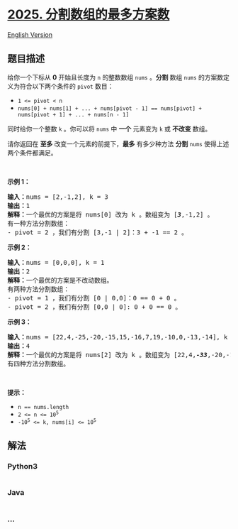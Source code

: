 # [2025. 分割数组的最多方案数](https://leetcode.cn/problems/maximum-number-of-ways-to-partition-an-array)

[English Version](/solution/2000-2099/2025.Maximum%20Number%20of%20Ways%20to%20Partition%20an%20Array/README_EN.md)

## 题目描述

<!-- 这里写题目描述 -->

<p>给你一个下标从 <strong>0</strong>&nbsp;开始且长度为 <code>n</code>&nbsp;的整数数组&nbsp;<code>nums</code>&nbsp;。<strong>分割</strong>&nbsp;数组 <code>nums</code>&nbsp;的方案数定义为符合以下两个条件的 <code>pivot</code>&nbsp;数目：</p>

<ul>
	<li><code>1 &lt;= pivot &lt; n</code></li>
	<li><code>nums[0] + nums[1] + ... + nums[pivot - 1] == nums[pivot] + nums[pivot + 1] + ... + nums[n - 1]</code></li>
</ul>

<p>同时给你一个整数&nbsp;<code>k</code>&nbsp;。你可以将&nbsp;<code>nums</code>&nbsp;中&nbsp;<strong>一个</strong>&nbsp;元素变为&nbsp;<code>k</code>&nbsp;或&nbsp;<strong>不改变</strong>&nbsp;数组。</p>

<p>请你返回在 <strong>至多</strong>&nbsp;改变一个元素的前提下，<strong>最多</strong>&nbsp;有多少种方法 <strong>分割</strong>&nbsp;<code>nums</code>&nbsp;使得上述两个条件都满足。</p>

<p>&nbsp;</p>

<p><strong>示例 1：</strong></p>

<pre><b>输入：</b>nums = [2,-1,2], k = 3
<b>输出：</b>1
<b>解释：</b>一个最优的方案是将 nums[0] 改为 k&nbsp;。数组变为 [<em><strong>3</strong></em>,-1,2] 。
有一种方法分割数组：
- pivot = 2 ，我们有分割 [3,-1 | 2]：3 + -1 == 2 。
</pre>

<p><strong>示例 2：</strong></p>

<pre><b>输入：</b>nums = [0,0,0], k = 1
<b>输出：</b>2
<b>解释：</b>一个最优的方案是不改动数组。
有两种方法分割数组：
- pivot = 1 ，我们有分割 [0 | 0,0]：0 == 0 + 0 。
- pivot = 2 ，我们有分割 [0,0 | 0]: 0 + 0 == 0 。
</pre>

<p><strong>示例 3：</strong></p>

<pre><b>输入：</b>nums = [22,4,-25,-20,-15,15,-16,7,19,-10,0,-13,-14], k = -33
<b>输出：</b>4
<b>解释：</b>一个最优的方案是将 nums[2] 改为 k 。数组变为 [22,4,<em><strong>-33</strong></em>,-20,-15,15,-16,7,19,-10,0,-13,-14] 。
有四种方法分割数组。
</pre>

<p>&nbsp;</p>

<p><strong>提示：</strong></p>

<ul>
	<li><code>n == nums.length</code></li>
	<li><code>2 &lt;= n &lt;= 10<sup>5</sup></code></li>
	<li><code>-10<sup>5</sup> &lt;= k, nums[i] &lt;= 10<sup>5</sup></code></li>
</ul>

## 解法

<!-- 这里可写通用的实现逻辑 -->

<!-- tabs:start -->

### **Python3**

<!-- 这里可写当前语言的特殊实现逻辑 -->

```python

```

### **Java**

<!-- 这里可写当前语言的特殊实现逻辑 -->

```java

```

### **...**

```

```

<!-- tabs:end -->

